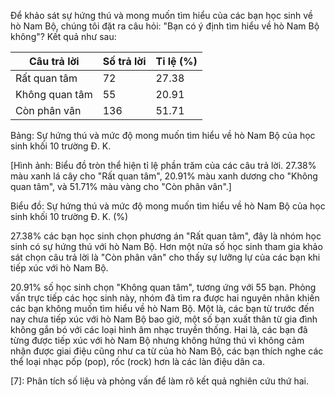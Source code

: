 Để khảo sát sự hứng thú và mong muốn tìm hiểu của các bạn học sinh về hò Nam Bộ, chúng tôi đặt ra câu hỏi: "Bạn có ý định tìm hiểu về hò Nam Bộ không"? Kết quả như sau:

Câu trả lời | Số trả lời | Tỉ lệ (%)
--- | --- | ---
Rất quan tâm | 72 | 27.38
Không quan tâm | 55 | 20.91
Còn phân vân | 136 | 51.71

Bảng: Sự hứng thú và mức độ mong muốn tìm hiểu về hò Nam Bộ của học sinh khối 10 trường Đ. K.

[Hình ảnh: Biểu đồ tròn thể hiện tỉ lệ phần trăm của các câu trả lời. 27.38% màu xanh lá cây cho "Rất quan tâm", 20.91% màu xanh dương cho "Không quan tâm", và 51.71% màu vàng cho "Còn phân vân".]

Biểu đồ: Sự hứng thú và mức độ mong muốn tìm hiểu về hò Nam Bộ của học sinh khối 10 trường Đ. K. (%)

27.38% các bạn học sinh chọn phương án "Rất quan tâm", đây là nhóm học sinh có sự hứng thú với hò Nam Bộ. Hơn một nửa số học sinh tham gia khảo sát chọn câu trả lời là "Còn phân vân" cho thấy sự lưỡng lự của các bạn khi tiếp xúc với hò Nam Bộ.

20.91% số học sinh chọn "Không quan tâm", tương ứng với 55 bạn. Phỏng vấn trực tiếp các học sinh này, nhóm đã tìm ra được hai nguyên nhân khiến các bạn không muốn tìm hiểu về hò Nam Bộ. Một là, các bạn từ trước đến nay chưa tiếp xúc với hò Nam Bộ bao giờ, một số bạn xuất thân từ gia đình không gắn bó với các loại hình âm nhạc truyền thống. Hai là, các bạn đã từng được tiếp xúc với hò Nam Bộ nhưng không hứng thú vì không cảm nhận được giai điệu cũng như ca từ của hò Nam Bộ, các bạn thích nghe các thể loại nhạc pốp (pop), rốc (rock) hơn là các làn điệu dân ca.

[7]: Phân tích số liệu và phỏng vấn để làm rõ kết quả nghiên cứu thứ hai.